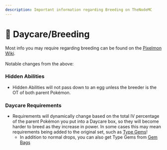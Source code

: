 ```yaml
---
description: Important information regarding Breeding on TheNodeMC
---
```


# 🥚 Daycare/Breeding

Most info you may require regarding breeding can be found on the [Pixelmon Wiki](https://pixelmonmod.com/wiki/Breeding).\
\
Notable changes from the above:

### Hidden Abilities

* Hidden Abilities will not pass down to an egg unless the breeder is the OT of both parent Pokémon.

### Daycare Requirements

* Requirements will dynamically change based on the total IV percentage of the parent Pokémon you put into a Daycare box, so they will become harder to breed as they increase in power. In some cases this may mean requirements being added to the original set, such as [Type Gems](https://pixelmonmod.com/wiki/Gems)!
  * In addition to normal drops, you can also get Type Gems from [Gem Bags](../custom-items/gem-bags.md)
